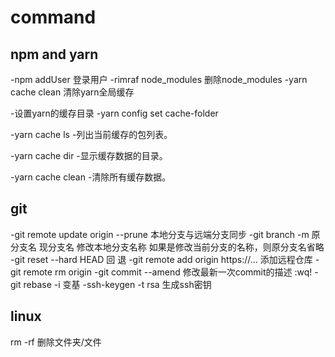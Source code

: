 # command

## npm and yarn

-npm addUser  登录用户
-rimraf node_modules   删除node_modules 
-yarn cache clean      清除yarn全局缓存

-设置yarn的缓存目录
-yarn config set cache-folder <path>

-yarn cache ls
-列出当前缓存的包列表。

-yarn cache dir
-显示缓存数据的目录。

-yarn cache clean
-清除所有缓存数据。

## git

-git remote update origin --prune 本地分支与远端分支同步
-git branch -m 原分支名 现分支名  修改本地分支名称 如果是修改当前分支的名称，则原分支名省略
-git reset --hard HEAD 回 退
-git remote add origin https://... 添加远程仓库
-git remote rm origin
-git commit --amend 修改最新一次commit的描述 :wq!
-git rebase -i 变基
-ssh-keygen -t rsa 生成ssh密钥

## linux

rm -rf 删除文件夹/文件
